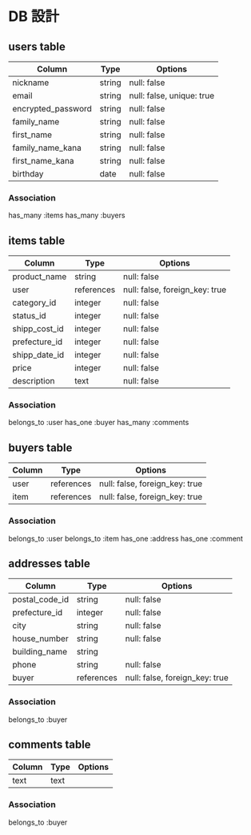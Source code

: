 # DB 設計

## users table

| Column                          | Type   | Options                   |
|---------------------------------|--------|---------------------------|
| nickname                        | string | null: false               |
| email                           | string | null: false, unique: true |
| encrypted_password              | string | null: false               |
| family_name                     | string | null: false               |
| first_name                      | string | null: false               |
| family_name_kana                | string | null: false               |
| first_name_kana                 | string | null: false               |
| birthday                        | date   | null: false               |

### Association

has_many :items
has_many :buyers

## items table

| Column           | Type       | Options                        |
|------------------|------------|--------------------------------|
| product_name     | string     | null: false                    |
| user             | references | null: false, foreign_key: true |
| category_id      | integer    | null: false                    |
| status_id        | integer    | null: false                    |
| shipp_cost_id    | integer    | null: false                    |
| prefecture_id    | integer    | null: false                    |
| shipp_date_id    | integer    | null: false                    |
| price            | integer    | null: false                    |
| description      | text       | null: false                    |

### Association

belongs_to :user
has_one :buyer
has_many :comments


## buyers table

| Column | Type       | Options                        |
|--------|------------|--------------------------------|
| user   | references | null: false, foreign_key: true |
| item   | references | null: false, foreign_key: true |

### Association

belongs_to :user
belongs_to :item
has_one :address
has_one :comment


## addresses table

| Column         | Type       | Options                        |
|----------------|------------|--------------------------------|
| postal_code_id | string     | null: false                    |
| prefecture_id  | integer    | null: false                    |
| city           | string     | null: false                    |
| house_number   | string     | null: false                    |
| building_name  | string     |                                |
| phone          | string     | null: false                    |
| buyer          | references | null: false, foreign_key: true |

### Association

belongs_to :buyer


## comments table

| Column | Type | Options     |
|--------|------|-------------|
| text   | text |             |

### Association

belongs_to :buyer